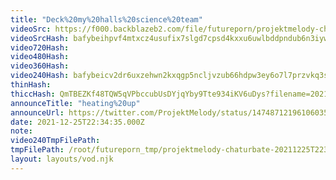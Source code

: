 ```yaml
---
title: "Deck%20my%20halls%20science%20team"
videoSrc: https://f000.backblazeb2.com/file/futureporn/projektmelody-chaturbate-2021-12-25.mp4
videoSrcHash: bafybeihpvf4mtxcz4usufix7slgd7cpsd4kxxu6uwlbddpndub6n3iywyq?filename=projektmelody-chaturbate-20211225T223400Z-source.mp4
video720Hash: 
video480Hash: 
video360Hash: 
video240Hash: bafybeicv2dr6uxzehwn2kxqgp5ncljvzub66hdpw3ey6o7l7przvkq3shq?filename=projektmelody-chaturbate-20211225T223400Z-240p.mp4
thinHash: 
thiccHash: QmTBEZKf48TQW5qVPbccubUsDYjqYby9Tte934iKV6uDys?filename=20211225T223435Z-thicc.jpg
announceTitle: "heating%20up"
announceUrl: https://twitter.com/ProjektMelody/status/1474871219610603526
date: 2021-12-25T22:34:35.000Z
note: 
video240TmpFilePath: 
tmpFilePath: /root/futureporn_tmp/projektmelody-chaturbate-20211225T223435Z.mp4
layout: layouts/vod.njk
---
```

